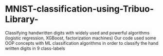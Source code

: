 # MNIST-classification-using-Tribuo-Library-
Classifying handwritten digits with widely used and powerful algorithms (logistic regression, XGBoost, factorization machines)
Our code used some OOP concepts with ML classification algorithms in order to classify the hand written digits in 9 class-labels

